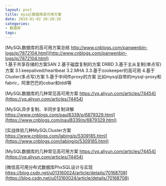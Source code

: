 ```yaml
---
layout: post
title: mysql数据库高可用方案
date: 2019-01-02 20:20:20
categories:
- 数据库
tags:
---
```


[MySQL数据库的高可用方案总结 http://www.cnblogs.com/panwenbin-logs/p/7872104.html](http://www.cnblogs.com/panwenbin-logs/p/7872104.html)  
1.基于共享存储的方案SAN
2.基于磁盘复制的方案 DRBD
3.基于主从复制(单点写)方案
3.1.keepalived/heartbeat
3.2.MHA
3.3.基于zookeeper的高可用
4.基于Cluster(多点写)方案
5.基于中间件proxy的方案 比如mysql自带的mysql-proxy和fabric，阿里巴巴的cobar和tddl等

[MySQL数据库的几种常见高可用方案 https://yq.aliyun.com/articles/74454](https://yq.aliyun.com/articles/74454)  

[MySQL异步复制、半同步复制详解 https://www.cnblogs.com/paul8339/p/6879329.html](https://www.cnblogs.com/paul8339/p/6879329.html)  

[实战体验几种MySQLCluster方案 https://www.cnblogs.com/labing/p/5309185.html](https://www.cnblogs.com/labing/p/5309185.html)  

[MySQL数据库的几种常见高可用方案 https://yq.aliyun.com/articles/74454](https://yq.aliyun.com/articles/74454)  

[微信高可用分布式数据库PhxSQL设计与实现 https://blog.csdn.net/u013160024/article/details/70168708](https://blog.csdn.net/u013160024/article/details/70168708)  